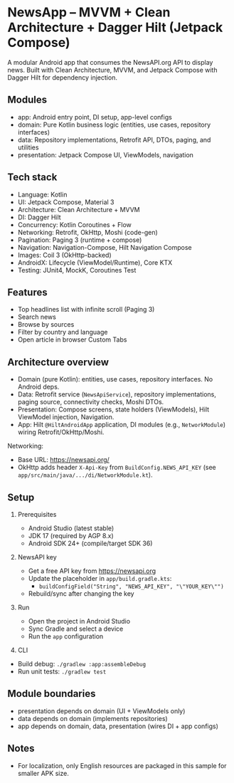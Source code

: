 # NewsApp – MVVM + Clean Architecture + Dagger Hilt (Jetpack Compose)

A modular Android app that consumes the NewsAPI.org API to display news. Built with Clean
Architecture, MVVM, and Jetpack Compose with Dagger Hilt for dependency injection.

## Modules

- app: Android entry point, DI setup, app-level configs
- domain: Pure Kotlin business logic (entities, use cases, repository interfaces)
- data: Repository implementations, Retrofit API, DTOs, paging, and utilities
- presentation: Jetpack Compose UI, ViewModels, navigation

## Tech stack

- Language: Kotlin
- UI: Jetpack Compose, Material 3
- Architecture: Clean Architecture + MVVM
- DI: Dagger Hilt
- Concurrency: Kotlin Coroutines + Flow
- Networking: Retrofit, OkHttp, Moshi (code-gen)
- Pagination: Paging 3 (runtime + compose)
- Navigation: Navigation-Compose, Hilt Navigation Compose
- Images: Coil 3 (OkHttp-backed)
- AndroidX: Lifecycle (ViewModel/Runtime), Core KTX
- Testing: JUnit4, MockK, Coroutines Test

## Features

- Top headlines list with infinite scroll (Paging 3)
- Search news
- Browse by sources
- Filter by country and language
- Open article in browser Custom Tabs

## Architecture overview

- Domain (pure Kotlin): entities, use cases, repository interfaces. No Android deps.
- Data: Retrofit service (`NewsApiService`), repository implementations, paging source, connectivity
  checks, Moshi DTOs.
- Presentation: Compose screens, state holders (ViewModels), Hilt ViewModel injection, Navigation.
- App: Hilt `@HiltAndroidApp` application, DI modules (e.g., `NetworkModule`) wiring
  Retrofit/OkHttp/Moshi.

Networking:

- Base URL: https://newsapi.org/
- OkHttp adds header `X-Api-Key` from `BuildConfig.NEWS_API_KEY` (see
  `app/src/main/java/.../di/NetworkModule.kt`).

## Setup

1) Prerequisites
    - Android Studio (latest stable)
    - JDK 17 (required by AGP 8.x)
    - Android SDK 24+ (compile/target SDK 36)

2) NewsAPI key
    - Get a free API key from https://newsapi.org
    - Update the placeholder in `app/build.gradle.kts`:
        - `buildConfigField("String", "NEWS_API_KEY", "\"YOUR_KEY\"")`
    - Rebuild/sync after changing the key

3) Run
    - Open the project in Android Studio
    - Sync Gradle and select a device
    - Run the `app` configuration

4) CLI

- Build debug: `./gradlew :app:assembleDebug`
- Run unit tests: `./gradlew test`

## Module boundaries

- presentation depends on domain (UI + ViewModels only)
- data depends on domain (implements repositories)
- app depends on domain, data, presentation (wires DI + app configs)

## Notes

- For localization, only English resources are packaged in this sample for smaller APK size.

